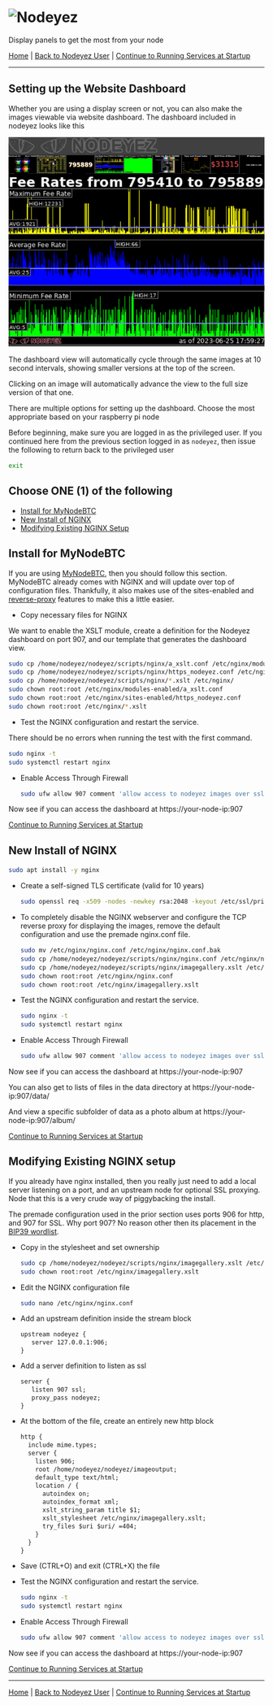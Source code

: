 # ![Nodeyez](../images/nodeyez.svg)
Display panels to get the most from your node

[Home](../README.md) | [Back to Nodeyez User](./install-4-nodeyez.md) | [Continue to Running Services at Startup](./install-6-runatstartup.md)

---

## Setting up the Website Dashboard

Whether you are using a display screen or not, you can also make the images 
viewable via website dashboard.  The dashboard included in nodeyez looks like
this

![sample image of dashboard](../images/websitedashboard.png)

The dashboard view will automatically cycle through the same images at 10 second
intervals, showing smaller versions at the top of the screen.  

Clicking on an image will automatically advance the view to the full size 
version of that one.

There are multiple options for setting up the dashboard.  Choose the most
appropriate based on your raspberry pi node

Before beginning, make sure you are logged in as the privileged user.  If you
continued here from the previous section logged in as `nodeyez`, then issue
the following to return back to the privileged user

   ```sh
   exit
   ```

## Choose ONE (1) of the following

- [Install for MyNodeBTC](#install-for-mynodebtc)
- [New Install of NGINX](#new-install-of-nginx)
- [Modifying Existing NGINX Setup](#modifying-existing-nginx-setup)

## Install for MyNodeBTC

If you are using [MyNodeBTC](https://mynodebtc.com/), then you should follow 
this section.  MyNodeBTC already comes with NGINX and will update over top of 
configuration files. Thankfully, it also makes use of the sites-enabled and 
[reverse-proxy](https://docs.nginx.com/nginx/admin-guide/web-server/reverse-proxy/) 
features to make this a little easier.

* Copy necessary files for NGINX

We want to enable the XSLT module, create a definition for the Nodeyez 
dashboard on port 907, and our template that generates the dashboard view.

   ```sh
   sudo cp /home/nodeyez/nodeyez/scripts/nginx/a_xslt.conf /etc/nginx/modules-enabled/a_xslt.conf
   sudo cp /home/nodeyez/nodeyez/scripts/nginx/https_nodeyez.conf /etc/nginx/sites-enabled/https_nodeyez.conf
   sudo cp /home/nodeyez/nodeyez/scripts/nginx/*.xslt /etc/nginx/
   sudo chown root:root /etc/nginx/modules-enabled/a_xslt.conf
   sudo chown root:root /etc/nginx/sites-enabled/https_nodeyez.conf
   sudo chown root:root /etc/nginx/*.xslt
   ```

* Test the NGINX configuration and restart the service.

There should be no errors when running the test with the first command.

   ```sh
   sudo nginx -t
   sudo systemctl restart nginx
   ```
  
* Enable Access Through Firewall

   ```sh
   sudo ufw allow 907 comment 'allow access to nodeyez images over ssl'
   ```
 
Now see if you can access the dashboard at https://your-node-ip:907

[Continue to Running Services at Startup](./install-6-runatstartup.md)


## New Install of NGINX

   ```sh
   sudo apt install -y nginx
   ```

* Create a self-signed TLS certificate (valid for 10 years)

   ```sh
   sudo openssl req -x509 -nodes -newkey rsa:2048 -keyout /etc/ssl/private/nginx-selfsigned.key -out /etc/ssl/certs/nginx-selfsigned.crt -subj "/CN=localhost" -days 3650
   ```

* To completely disable the NGINX webserver and configure the TCP reverse proxy
  for displaying the images, remove the default configuration and use the 
  premade nginx.conf file.

   ```sh
   sudo mv /etc/nginx/nginx.conf /etc/nginx/nginx.conf.bak
   sudo cp /home/nodeyez/nodeyez/scripts/nginx/nginx.conf /etc/nginx/nginx.conf
   sudo cp /home/nodeyez/nodeyez/scripts/nginx/imagegallery.xslt /etc/nginx/imagegallery.xslt
   sudo chown root:root /etc/nginx/nginx.conf
   sudo chown root:root /etc/nginx/imagegallery.xslt
   ```

* Test the NGINX configuration and restart the service.

   ```sh
   sudo nginx -t
   sudo systemctl restart nginx
   ```

* Enable Access Through Firewall

   ```sh
   sudo ufw allow 907 comment 'allow access to nodeyez images over ssl'
   ```
 
Now see if you can access the dashboard at https://your-node-ip:907

You can also get to lists of files in the data directory at https://your-node-ip:907/data/

And view a specific subfolder of data as a photo album at https://your-node-ip:907/album/

[Continue to Running Services at Startup](./install-6-runatstartup.md)

## Modifying Existing NGINX setup

If you already have nginx installed, then you really just need to add a local 
server listening on a port, and an upstream node for optional SSL proxying.  
Node that this is a very crude way of piggybacking the install.

The premade configuration used in the prior section uses ports 906 for http, and
907 for SSL.  Why port 907? No reason other then its placement in the 
[BIP39 wordlist](https://github.com/bitcoin/bips/blob/master/bip-0039/english.txt#L907).

* Copy in the stylesheet and set ownership

   ```sh
   sudo cp /home/nodeyez/nodeyez/scripts/nginx/imagegallery.xslt /etc/nginx/imagegallery.xslt
   sudo chown root:root /etc/nginx/imagegallery.xslt
   ```

* Edit the NGINX configuration file

   ```sh
   sudo nano /etc/nginx/nginx.conf
   ```
  
* Add an upstream definition inside the stream block

   ```nginx
   upstream nodeyez {
      server 127.0.0.1:906;
   }
   ```

* Add a server definition to listen as ssl

   ```nginx
   server {
      listen 907 ssl;
      proxy_pass nodeyez;
   }
   ```
  
* At the bottom of the file, create an entirely new http block

   ```nginx
   http {
     include mime.types;
     server {
       listen 906;
       root /home/nodeyez/nodeyez/imageoutput;
       default_type text/html;
       location / {
         autoindex on;
         autoindex_format xml;
         xslt_string_param title $1;
         xslt_stylesheet /etc/nginx/imagegallery.xslt;
         try_files $uri $uri/ =404;
       }
     }
   }
   ```
  
* Save (CTRL+O) and exit (CTRL+X) the file

* Test the NGINX configuration and restart the service.

   ```sh
   sudo nginx -t
   sudo systemctl restart nginx
   ```

* Enable Access Through Firewall

   ```sh
   sudo ufw allow 907 comment 'allow access to nodeyez images over ssl'
   ```
 
Now see if you can access the dashboard at https://your-node-ip:907

[Continue to Running Services at Startup](./install-6-runatstartup.md)

---

[Home](../README.md) | [Back to Nodeyez User](./install-4-nodeyez.md) | [Continue to Running Services at Startup](./install-6-runatstartup.md)

